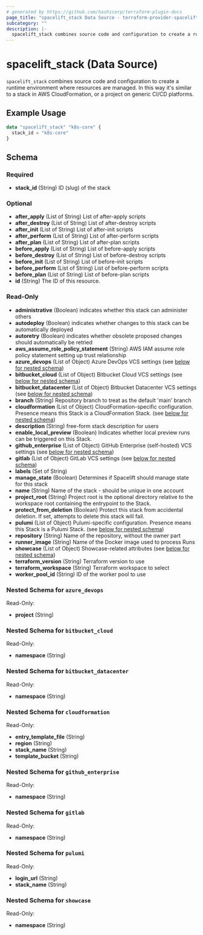 ```yaml
---
# generated by https://github.com/hashicorp/terraform-plugin-docs
page_title: "spacelift_stack Data Source - terraform-provider-spacelift"
subcategory: ""
description: |-
  spacelift_stack combines source code and configuration to create a runtime environment where resources are managed. In this way it's similar to a stack in AWS CloudFormation, or a project on generic CI/CD platforms.
---
```


# spacelift_stack (Data Source)

`spacelift_stack` combines source code and configuration to create a runtime environment where resources are managed. In this way it's similar to a stack in AWS CloudFormation, or a project on generic CI/CD platforms.

## Example Usage

```terraform
data "spacelift_stack" "k8s-core" {
  stack_id = "k8s-core"
}
```

<!-- schema generated by tfplugindocs -->
## Schema

### Required

- **stack_id** (String) ID (slug) of the stack

### Optional

- **after_apply** (List of String) List of after-apply scripts
- **after_destroy** (List of String) List of after-destroy scripts
- **after_init** (List of String) List of after-init scripts
- **after_perform** (List of String) List of after-perform scripts
- **after_plan** (List of String) List of after-plan scripts
- **before_apply** (List of String) List of before-apply scripts
- **before_destroy** (List of String) List of before-destroy scripts
- **before_init** (List of String) List of before-init scripts
- **before_perform** (List of String) List of before-perform scripts
- **before_plan** (List of String) List of before-plan scripts
- **id** (String) The ID of this resource.

### Read-Only

- **administrative** (Boolean) indicates whether this stack can administer others
- **autodeploy** (Boolean) indicates whether changes to this stack can be automatically deployed
- **autoretry** (Boolean) indicates whether obsolete proposed changes should automatically be retried
- **aws_assume_role_policy_statement** (String) AWS IAM assume role policy statement setting up trust relationship
- **azure_devops** (List of Object) Azure DevOps VCS settings (see [below for nested schema](#nestedatt--azure_devops))
- **bitbucket_cloud** (List of Object) Bitbucket Cloud VCS settings (see [below for nested schema](#nestedatt--bitbucket_cloud))
- **bitbucket_datacenter** (List of Object) Bitbucket Datacenter VCS settings (see [below for nested schema](#nestedatt--bitbucket_datacenter))
- **branch** (String) Repository branch to treat as the default 'main' branch
- **cloudformation** (List of Object) CloudFormation-specific configuration. Presence means this Stack is a CloudFormation Stack. (see [below for nested schema](#nestedatt--cloudformation))
- **description** (String) free-form stack description for users
- **enable_local_preview** (Boolean) Indicates whether local preview runs can be triggered on this Stack.
- **github_enterprise** (List of Object) GitHub Enterprise (self-hosted) VCS settings (see [below for nested schema](#nestedatt--github_enterprise))
- **gitlab** (List of Object) GitLab VCS settings (see [below for nested schema](#nestedatt--gitlab))
- **labels** (Set of String)
- **manage_state** (Boolean) Determines if Spacelift should manage state for this stack
- **name** (String) Name of the stack - should be unique in one account
- **project_root** (String) Project root is the optional directory relative to the workspace root containing the entrypoint to the Stack.
- **protect_from_deletion** (Boolean) Protect this stack from accidental deletion. If set, attempts to delete this stack will fail.
- **pulumi** (List of Object) Pulumi-specific configuration. Presence means this Stack is a Pulumi Stack. (see [below for nested schema](#nestedatt--pulumi))
- **repository** (String) Name of the repository, without the owner part
- **runner_image** (String) Name of the Docker image used to process Runs
- **showcase** (List of Object) Showcase-related attributes (see [below for nested schema](#nestedatt--showcase))
- **terraform_version** (String) Terraform version to use
- **terraform_workspace** (String) Terraform workspace to select
- **worker_pool_id** (String) ID of the worker pool to use

<a id="nestedatt--azure_devops"></a>
### Nested Schema for `azure_devops`

Read-Only:

- **project** (String)


<a id="nestedatt--bitbucket_cloud"></a>
### Nested Schema for `bitbucket_cloud`

Read-Only:

- **namespace** (String)


<a id="nestedatt--bitbucket_datacenter"></a>
### Nested Schema for `bitbucket_datacenter`

Read-Only:

- **namespace** (String)


<a id="nestedatt--cloudformation"></a>
### Nested Schema for `cloudformation`

Read-Only:

- **entry_template_file** (String)
- **region** (String)
- **stack_name** (String)
- **template_bucket** (String)


<a id="nestedatt--github_enterprise"></a>
### Nested Schema for `github_enterprise`

Read-Only:

- **namespace** (String)


<a id="nestedatt--gitlab"></a>
### Nested Schema for `gitlab`

Read-Only:

- **namespace** (String)


<a id="nestedatt--pulumi"></a>
### Nested Schema for `pulumi`

Read-Only:

- **login_url** (String)
- **stack_name** (String)


<a id="nestedatt--showcase"></a>
### Nested Schema for `showcase`

Read-Only:

- **namespace** (String)


